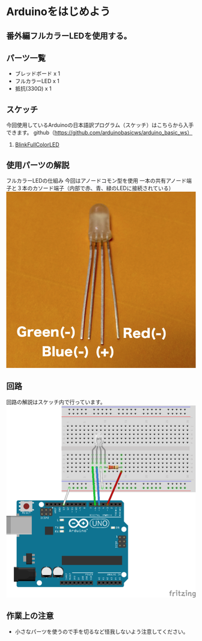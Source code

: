 # Arduinoをはじめよう

## 番外編フルカラーLEDを使用する。

## パーツ一覧
- ブレッドボード x 1
- フルカラーLED x 1
- 抵抗(330Ω) x 1

## スケッチ
今回使用しているArduinoの日本語訳プログラム（スケッチ）はこちらから入手できます。
github（https://github.com/arduinobasicws/arduino_basic_ws）

1. [BlinkFullColorLED](https://github.com/arduinobasicws/arduino_basic_ws/blob/master/Arduino/BlinkFullColorLED/BlinkFullColorLED.ino)

## 使用パーツの解説
フルカラーLEDの仕組み
今回はアノードコモン型を使用
一本の共有アノード端子と３本のカソード端子（内部で赤、青、緑のLEDに接続されている）
![FullColorLED.png](https://raw.githubusercontent.com/arduinobasicws/arduino_basic_ws/master/事前準備/FullColorLED_image.png "Full color LED image")

## 回路
回路の解説はスケッチ内で行っています。
![CircuitFullColorLED.png](https://raw.githubusercontent.com/arduinobasicws/arduino_basic_ws/master/事前準備/CircuitFullColorLED.png "Full color LED image")

## 作業上の注意
- 小さなパーツを使うので手を切るなど怪我しないよう注意してください。
